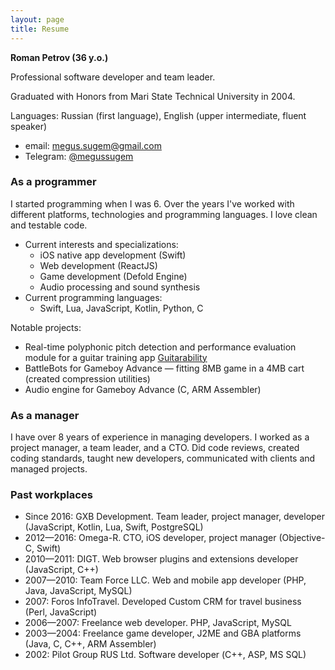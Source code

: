 ```yaml
---
layout: page
title: Resume
---
```


**Roman Petrov (36 y.o.)**

Professional software developer and team leader.

Graduated with Honors from Mari State Technical University in 2004.

Languages: Russian (first language), English (upper intermediate, fluent speaker)

- email: [megus.sugem@gmail.com][e]
- Telegram: [@megussugem][t]

### As a programmer

I started programming when I was 6. Over the years I've worked with different platforms, technologies and programming languages. I love clean and testable code.

- Current interests and specializations:
  - iOS native app development (Swift)
  - Web development (ReactJS)
  - Game development (Defold Engine)
  - Audio processing and sound synthesis
- Current programming languages:
  - Swift, Lua, JavaScript, Kotlin, Python, C

Notable projects:

- Real-time polyphonic pitch detection and performance evaluation module for a guitar training app [Guitarability][g]
- BattleBots for Gameboy Advance — fitting 8MB game in a 4MB cart (created compression utilities)
- Audio engine for Gameboy Advance (C, ARM Assembler)

### As a manager

I have over 8 years of experience in managing developers. I worked as a project manager, a team leader, and a CTO. Did code reviews, created coding standards, taught new developers, communicated with clients and managed projects.

### Past workplaces

- Since 2016: GXB Development. Team leader, project manager, developer (JavaScript, Kotlin, Lua, Swift, PostgreSQL)
- 2012—2016: Omega-R. CTO, iOS developer, project manager (Objective-C, Swift)
- 2010—2011: DIGT. Web browser plugins and extensions developer (JavaScript, C++)
- 2007—2010: Team Force LLC. Web and mobile app developer (PHP, Java, JavaScript, MySQL)
- 2007: Foros InfoTravel. Developed Custom CRM for travel business (Perl, JavaScript)
- 2006—2007: Freelance web developer. PHP, JavaScript, MySQL
- 2003—2004: Freelance game developer, J2ME and GBA platforms (Java, C, C++, ARM Assembler)
- 2002: Pilot Group RUS Ltd. Software developer (С++, ASP, MS SQL)

[e]: mailto:megus.sugem@gmail.com
[t]: https://t.me/megussugem
[g]: http://guitarability.com
